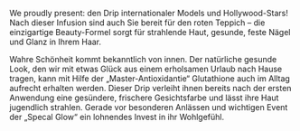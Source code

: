 We proudly present: den Drip internationaler Models und Hollywood-Stars! Nach dieser Infusion sind auch Sie bereit für den roten Teppich – die einzigartige Beauty-Formel sorgt für strahlende Haut, gesunde, feste Nägel und Glanz in Ihrem Haar. 

Wahre Schönheit kommt bekanntlich von innen. Der natürliche gesunde Look, den wir mit etwas Glück aus einem erholsamen Urlaub nach Hause tragen, kann mit Hilfe der „Master-Antioxidantie“ Glutathione auch im Alltag aufrecht erhalten werden. Dieser Drip verleiht ihnen bereits nach der ersten Anwendung eine gesündere, frischere Gesichtsfarbe und lässt ihre Haut jugendlich strahlen. Gerade vor besonderen Anlässen und wichtigen Event der „Specal Glow“ ein lohnendes Invest in ihr Wohlgefühl. 
